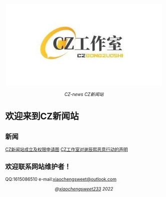 <div align="center">
  <img src="./public/czlogo.png" alt="CZ-news" />
  <p><em>CZ-news CZ新闻站</em></p>
</div>

# 欢迎来到CZ新闻站
## 新闻
[CZ新闻站成立及权限申请图](http://cz-news.wdvip.tech/001.html)
[CZ工作室对谢辰熙恶意行动的声明](http://cz-news.wdvip.tech/002.html)

## 欢迎联系网站维护者！

QQ:1615086510
e-mail:xiaochengsweet@outlook.com

<div align="center">
  <em>@<a href="https://github.com/Xiaochengsweet233">xiaochengsweet233</a> 2022</em>
</div>
